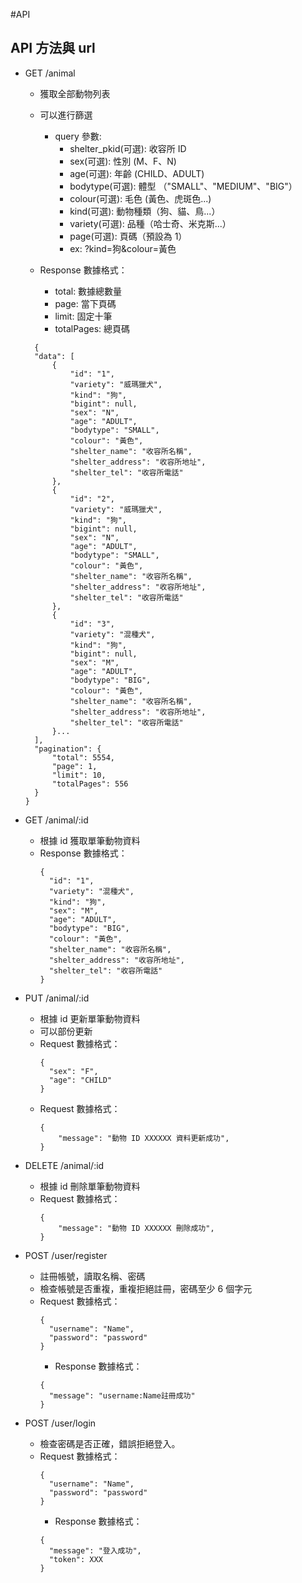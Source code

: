#API

## API 方法與 url

- GET /animal

  - 獲取全部動物列表
  - 可以進行篩選

    - query 參數:
      - shelter_pkid(可選): 收容所 ID
      - sex(可選): 性別 (M、F、N)
      - age(可選): 年齡 (CHILD、ADULT)
      - bodytype(可選): 體型 （"SMALL"、"MEDIUM"、"BIG"）
      - colour(可選): 毛色 (黃色、虎斑色...)
      - kind(可選): 動物種類（狗、貓、鳥...）
      - variety(可選): 品種（哈士奇、米克斯...）
      - page(可選): 頁碼（預設為 1）
      - ex: ?kind=狗&colour=黃色

  - Response 數據格式：
    - total: 數據總數量
    - page: 當下頁碼
    - limit: 固定十筆
    - totalPages: 總頁碼

  ```
    {
    "data": [
        {
            "id": "1",
            "variety": "威瑪獵犬",
            "kind": "狗",
            "bigint": null,
            "sex": "N",
            "age": "ADULT",
            "bodytype": "SMALL",
            "colour": "黃色",
            "shelter_name": "收容所名稱",
            "shelter_address": "收容所地址",
            "shelter_tel": "收容所電話"
        },
        {
            "id": "2",
            "variety": "威瑪獵犬",
            "kind": "狗",
            "bigint": null,
            "sex": "N",
            "age": "ADULT",
            "bodytype": "SMALL",
            "colour": "黃色",
            "shelter_name": "收容所名稱",
            "shelter_address": "收容所地址",
            "shelter_tel": "收容所電話"
        },
        {
            "id": "3",
            "variety": "混種犬",
            "kind": "狗",
            "bigint": null,
            "sex": "M",
            "age": "ADULT",
            "bodytype": "BIG",
            "colour": "黃色",
            "shelter_name": "收容所名稱",
            "shelter_address": "收容所地址",
            "shelter_tel": "收容所電話"
        }...
    ],
    "pagination": {
        "total": 5554,
        "page": 1,
        "limit": 10,
        "totalPages": 556
    }
  }
  ```

- GET /animal/:id

  - 根據 id 獲取單筆動物資料
  - Response 數據格式：
    ```
    {
      "id": "1",
      "variety": "混種犬",
      "kind": "狗",
      "sex": "M",
      "age": "ADULT",
      "bodytype": "BIG",
      "colour": "黃色",
      "shelter_name": "收容所名稱",
      "shelter_address": "收容所地址",
      "shelter_tel": "收容所電話"
    }
    ```

- PUT /animal/:id

  - 根據 id 更新單筆動物資料
  - 可以部份更新
  - Request 數據格式：
    ```
    {
      "sex": "F",
      "age": "CHILD"
    }
    ```
  - Request 數據格式：
    ```
    {
        "message": "動物 ID XXXXXX 資料更新成功",
    }
    ```

- DELETE /animal/:id

  - 根據 id 刪除單筆動物資料
  - Request 數據格式：
    ```
    {
        "message": "動物 ID XXXXXX 刪除成功",
    }
    ```

- POST /user/register

  - 註冊帳號，讀取名稱、密碼
  - 檢查帳號是否重複，重複拒絕註冊，密碼至少 6 個字元
  - Request 數據格式：
    ```
    {
      "username": "Name",
      "password": "password"
    }
    ```
    - Response 數據格式：
    ```
    {
      "message": "username:Name註冊成功"
    }
    ```

- POST /user/login
  - 檢查密碼是否正確，錯誤拒絕登入。
  - Request 數據格式：
    ```
    {
      "username": "Name",
      "password": "password"
    }
    ```
    - Response 數據格式：
    ```
    {
      "message": "登入成功",
      "token": XXX
    }
    ```
